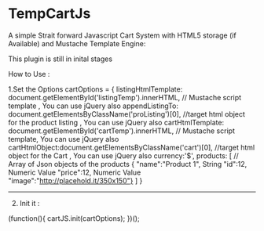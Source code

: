 TempCartJs
==========
A simple Strait forward Javascript Cart System with HTML5 storage (if Available) and Mustache Template Engine:

This plugin is still in inital stages

How to Use :

1.Set the Options 
  cartOptions = {
  	listingHtmlTemplate: document.getElementById('listingTemp').innerHTML, // Mustache script template , You can use jQuery also
  	appendListingTo: document.getElementsByClassName('proListing')[0], //target html object for the product listing , You can use jQuery also
  	cartHtmlTemplate: document.getElementById('cartTemp').innerHTML, // Mustache script template, You can use jQuery also
  	cartHtmlObject:document.getElementsByClassName('cart')[0], //target html object for the Cart , You can use jQuery also
  	currency:'$',
  	products: [ // Array of Json objects of the products 
  	{
  	"name":"Product 1", String
  	"id":12, Numeric Value
  	"price":12, Numeric Value
  	"image":"http://placehold.it/350x150"}
  	] 
  }

_____________________________________________________________________________

2. Init it :

(function(){
 cartJS.init(cartOptions);
})();



